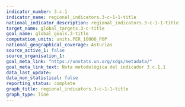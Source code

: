```yaml
---
indicator_number: 3.c.1
indicator_name: regional_indicators.3-c-1-1-title
national_indicator_description: regional_indicators.3-c-1-1-title
target_name: global_targets.3-c-title
goal_name: global_goals.3-title
computation_units: units.PER_10000_POP
national_geographical_coverage: Asturias
source_active_1: false
source_organisation_1:  
goal_meta_link: "https://unstats.un.org/sdgs/metadata/"
goal_meta_link_text: Nota metodológica del indicador 3.c.1.1
data_last_update:  
data_non_statistical: false
reporting_status: complete
graph_title: regional_indicators.3-c-1-1-title
graph_type: line
---
```

